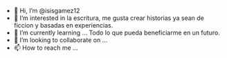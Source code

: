 - 👋 Hi, I’m @isisgamez12
- 👀 I’m interested in la escritura, me gusta crear historias ya sean de ficcion y basadas en experiencias. 
- 🌱 I’m currently learning ... Todo lo que pueda beneficiarme en un futuro. 
- 💞️ I’m looking to collaborate on ...
- 📫 How to reach me ...

<!---
isisgamez12/isisgamez12 is a ✨ special ✨ repository because its `README.md` (this file) appears on your GitHub profile.
You can click the Preview link to take a look at your changes.
--->
